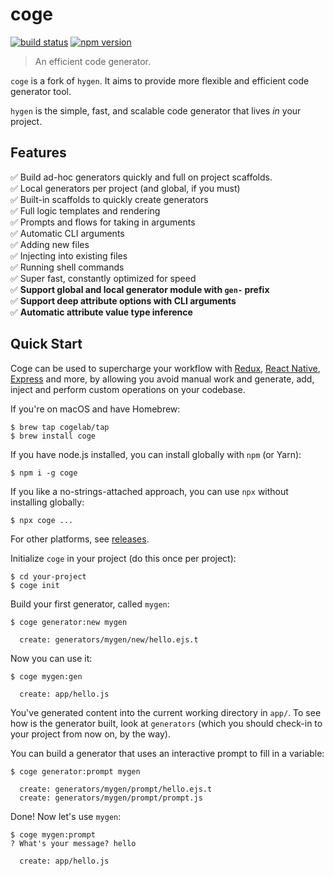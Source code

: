 # coge

[![build status](https://img.shields.io/travis/cogelab/coge/master.svg)](https://travis-ci.org/cogelab/coge)
[![npm version](https://img.shields.io/npm/v/coge.svg)](https://www.npmjs.com/package/coge)

> An efficient code generator.

`coge` is a fork of `hygen`. It aims to provide more flexible and efficient code generator tool.

`hygen` is the simple, fast, and scalable code generator that lives _in_ your project.

## Features

✅ Build ad-hoc generators quickly and full on project scaffolds.  
✅ Local generators per project (and global, if you must)  
✅ Built-in scaffolds to quickly create generators  
✅ Full logic templates and rendering  
✅ Prompts and flows for taking in arguments  
✅ Automatic CLI arguments  
✅ Adding new files  
✅ Injecting into existing files  
✅ Running shell commands  
✅ Super fast, constantly optimized for speed  
✅ **Support global and local generator module with `gen-` prefix**  
✅ **Support deep attribute options with CLI arguments**  
✅ **Automatic attribute value type inference**

## Quick Start

Coge can be used to supercharge your workflow with [Redux](http://www.coge.io/redux),
[React Native](http://www.coge.io/react-native), [Express](http://www.coge.io/express) and more, by allowing you avoid
manual work and generate, add, inject and perform custom operations on your codebase.

If you're on macOS and have Homebrew:

```
$ brew tap cogelab/tap
$ brew install coge
```

If you have node.js installed, you can install globally with `npm` (or Yarn):

```
$ npm i -g coge
```

If you like a no-strings-attached approach, you can use `npx` without installing globally:

```
$ npx coge ...
```

For other platforms, see [releases](https://github.com/cogelab/coge/releases).

Initialize `coge` in your project (do this once per project):

```
$ cd your-project
$ coge init
```

Build your first generator, called `mygen`:

```
$ coge generator:new mygen

  create: generators/mygen/new/hello.ejs.t
```

Now you can use it:

```
$ coge mygen:gen

  create: app/hello.js
```

You've generated content into the current working directory in `app/`. To see how is the generator built, look at
`generators` (which you should check-in to your project from now on, by the way).

You can build a generator that uses an interactive prompt to fill in a variable:

```
$ coge generator:prompt mygen

  create: generators/mygen/prompt/hello.ejs.t
  create: generators/mygen/prompt/prompt.js
```

Done! Now let's use `mygen`:

```
$ coge mygen:prompt
? What's your message? hello

  create: app/hello.js
```

